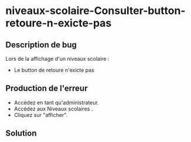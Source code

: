 # niveaux-scolaire-Consulter-button-retoure-n-exicte-pas

## Description de bug
Lors de la affichage d'un niveaux scolaire :

- Le button de retoure n'exicte pas


## Production de l'erreur 
- Accédez en tant qu'administrateur.
- Accédez aux Niveaux scolaires .
- Cliquez sur "afficher".


## Solution 
